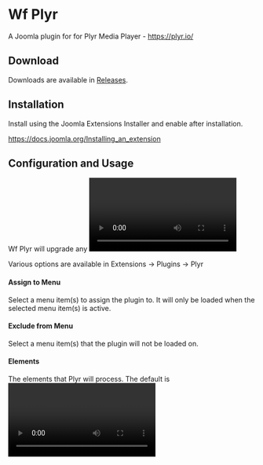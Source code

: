 # Wf Plyr
A Joomla plugin for for Plyr Media Player - https://plyr.io/

## Download
Downloads are available in [Releases](https://github.com/widgetfactory/wf-plyr/releases/).

## Installation
Install using the Joomla Extensions Installer and enable after installation.

https://docs.joomla.org/Installing_an_extension

## Configuration and Usage
Wf Plyr will upgrade any <video>, <audio> element, or any Youtube or Vimeo iframe player into a "simple, lightweight, accessible and customizable HTML5, YouTube and Vimeo media player that supports modern browsers."
  
Various options are available in Extensions -> Plugins -> Plyr

#### Assign to Menu
Select a menu item(s) to assign the plugin to. It will only be loaded when the selected menu item(s) is active.

#### Exclude from Menu
Select a menu item(s) that the plugin will not be loaded on.
  
#### Elements
The elements that Plyr will process. The default is <video>, <audio> and <iframe> (Youtube, Vimeo etc.)

#### Controls
The control options that will be shown in the Plyr UI.
  
#### Settings
The settings options that will be shown if the Settings control is enabled.
  
## Customization
Styling of the media player can be done via css. See https://github.com/sampotts/plyr#customizing-the-css  

## Bug Reports / Support / Issues
This plugin is in beta, so expect some probelms. Please use the Gitub Issue tracker to tell us about a any you've found.
